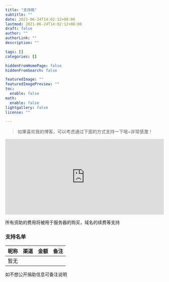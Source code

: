 ```yaml
---
title: "支持我"
subtitle: ""
date: 2021-06-24T14:02:12+08:00
lastmod: 2021-06-24T14:02:12+08:00
draft: false
author: ""
authorLink: ""
description: ""

tags: []
categories: []

hiddenFromHomePage: false
hiddenFromSearch: false

featuredImage: ""
featuredImagePreview: ""
toc:
  enable: false
math:
  enable: false
lightgallery: false
license: ""

---
```


> 如果喜欢我的博客，可以考虑通过下面的方式支持一下哦~非常感激！

<iframe src="https://sponsor.radish.cloud/simple/" style="overflow-x:hidden;overflow-y:hidden; border:0xp none #fff; min-height:240px; width:100%;"  frameborder="0" scrolling="no"></iframe>

所有资助的费用将被用于服务器的购买，域名的续费等支持

### 支持名单

| 昵称 | 渠道 | 金额 | 备注 |
| ---- | ---- | ---- | ---- |
| 暂无 |      |      |      |

如不想公开捐助信息可备注说明

<!--more-->

